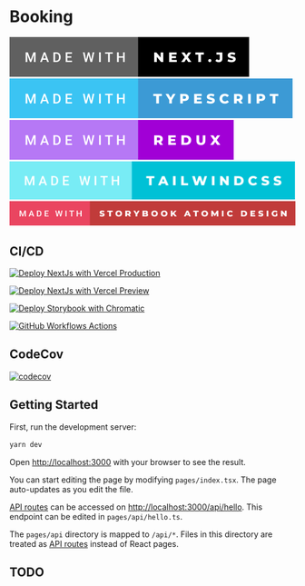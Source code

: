 # Booking
[![next js](public/made-with-next.js.svg)](https://nextjs.org)\
[![typescript](public/made-with-typescript.svg)](https://www.typescriptlang.org)\
[![redux](public/made-with-redux.svg)](https://redux.js.orgorg)\
[![redux](public/made-with-tailwindcss.svg)](https://tailwindcss.com/)\
[![atomic design system](public/made-with-storybook-atomic-design.svg)](https://bradfrost.com/blog/post/atomic-design-and-storybook/)

## CI/CD

[![Deploy NextJs with Vercel Production](https://github.com/rhannachi/booking/actions/workflows/next-production.deploy.yml/badge.svg?branch=main)](https://github.com/rhannachi/booking/actions/workflows/next-production.deploy.yml)

[![Deploy NextJs with Vercel Preview](https://github.com/rhannachi/booking/actions/workflows/next-development.deploy.yml/badge.svg?branch=development)](https://github.com/rhannachi/booking/actions/workflows/next-development.deploy.yml)

[![Deploy Storybook with Chromatic](https://github.com/rhannachi/booking/actions/workflows/storybook.deploy.yml/badge.svg)](https://github.com/rhannachi/booking/actions/workflows/storybook.deploy.yml)

[![GitHub Workflows Actions](https://github.com/rhannachi/booking/actions/workflows/workflow.yml/badge.svg)](https://github.com/rhannachi/booking/actions/workflows/workflow.yml)

## CodeCov
[![codecov](https://codecov.io/gh/rhannachi/booking/branch/main/graph/badge.svg?token=1IOJYLLJC9)](https://codecov.io/gh/rhannachi/booking)

## Getting Started

First, run the development server:

```bash
yarn dev
```

Open [http://localhost:3000](http://localhost:3000) with your browser to see the result.

You can start editing the page by modifying `pages/index.tsx`. The page auto-updates as you edit the file.

[API routes](https://nextjs.org/docs/api-routes/introduction) can be accessed on [http://localhost:3000/api/hello](http://localhost:3000/api/hello). This endpoint can be edited in `pages/api/hello.ts`.

The `pages/api` directory is mapped to `/api/*`. Files in this directory are treated as [API routes](https://nextjs.org/docs/api-routes/introduction) instead of React pages.

## TODO
